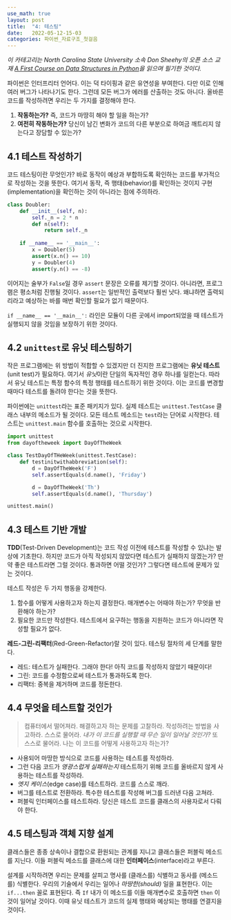 ```yaml
---
use_math: true
layout: post
title:  "4: 테스팅"
date:   2022-05-12-15-03
categories: 파이썬_자료구조_첫걸음
---
```

*이 카테고리는 North Carolina State University 소속 Don Sheehy의 오픈 소스 교재 [A First Course on Data Structures in Python](https://github.com/donsheehy/datastructures)을 읽으며 필기한 것이다.*

파이썬은 인터프리터 언어다. 이는 덕 타이핑과 같은 유연성을 부여한다. 다만 이로 인해 여러 버그가 나타나기도 한다. 그런데 모든 버그가 에러를 산출하는 것도 아니다. 올바른 코드를 작성하려면 우리는 두 가지를 결정해야 한다.

1. **작동하는가?** 즉, 코드가 마땅히 해야 할 일을 하는가?
2. **여전히 작동하는가?** 당신이 남긴 변화가 코드의 다른 부분으로 하여금 깨트리지 않는다고 장담할 수 있는가?

## 4.1 테스트 작성하기

코드 테스팅이란 무엇인가? 바로 동작이 예상과 부합하도록 확인하는 코드를 부가적으로 작성하는 것을 뜻한다. 여기서 동작, 즉 행태(behavior)를 확인하는 것이지 구현(implementation)을 확인하는 것이 아니라는 점에 주의하라.

```python
class Doubler:
    def __init__(self, n):
        self._n = 2 * n
        def n(self):
            return self._n
    
    if __name__ == '__main__':
        x = Doubler(5)
        assert(x.n() == 10)
        y = Doubler(4)
        assert(y.n() == -8)
```

이어지는 술부가 `False`일 경우 `assert` 문장은 오류를 제기할 것이다. 아니라면, 프로그램은 평소처럼 진행될 것이다. `assert`는 일반적인 출력보다 훨씬 낫다. 왜냐하면 출력되리라고 예상하는 바를 매번 확인할 필요가 없기 때문이다.

`if __name__ == '__main__':` 라인은 모듈이 다른 곳에서 import되었을 때 테스트가 실행되지 않을 것임을 보장하기 위한 것이다.

## 4.2 `unittest`로 유닛 테스팅하기

작은 프로그램에는 위 방법이 적합할 수 있겠지만 더 진지한 프로그램에는 **유닛 테스트**(unit test)가 필요하다. 여기서 *유닛*이란 단일의 독자적인 경우 하나를 일컫는다. 따라서 유닛 테스트는 특정 함수의 특정 행태를 테스트하기 위한 것이다. 이는 코드를 변경할 때마다 테스트를 돌려야 한다는 것을 뜻한다.

파이썬에는 `unittest`라는 표준 패키지가 있다. 실제 테스트는 `unittest.TestCase` 클래스 내부의 메소드가 될 것이다. 모든 테스트 메소드는 `test`라는 단어로 시작한다. 테스트는 `unittest.main` 함수를 호출하는 것으로 시작한다.

```python
import unittest
from dayoftheweek import DayOfTheWeek

class TestDayOfTHeWeek(unittest.TestCase):
    def testinitwithabbreviation(self):
        d = DayOfTheWeek('F')
        self.assertEquals(d.name(), 'Friday')

        d = DayOfTheWeek('Th')
        self.assertEquals(d.name(), 'Thursday')

unittest.main()
```

## 4.3 테스트 기반 개발

**TDD**(Test-Driven Development)는 코드 작성 이전에 테스트를 작성할 수 있냐는 발상에 기초한다. 하지만 코드가 아직 작성되지 않았다면 테스트가 실패하지 않겠는가? 만약 좋은 테스트라면 그럴 것이다. 통과하면 어떨 것인가? 그렇다면 테스트에 문제가 있는 것이다.

테스트 작성은 두 가지 행동을 강제한다.

1. 함수를 어떻게 사용하고자 하는지 결정한다. 매개변수는 어때야 하는가? 무엇을 반환해야 하는가?
2. 필요한 코드만 작성한다. 테스트에서 요구하는 행동을 지원하는 코드가 아니라면 작성할 필요가 없다.

**레드-그린-리팩터**(Red-Green-Refactor)랄 것이 있다. 테스팅 절차의 세 단계를 말한다.

- 레드: 테스트가 실패한다. 그래야 한다! 아직 코드를 작성하지 않았기 때문이다!
- 그린: 코드를 수정함으로써 테스트가 통과하도록 한다.
- 리팩터: 중복을 제거하며 코드를 정돈한다.

## 4.4 무엇을 테스트할 것인가

> 컴퓨터에서 떨어져라. 해결하고자 하는 문제를 고찰하라. 작성하려는 방법을 사고하라. 스스로 물어라. *내가 이 코드를 실행할 때 무슨 일이 일어날 것인가?* 또 스스로 물어라. 나는 이 코드를 어떻게 사용하고자 하는가?

- 사용되어 마땅한 방식으로 코드를 사용하는 테스트를 작성하라.
- 그런 다음 코드가 *영광스럽게 실패하는지* 테스트하기 위해 코드를 올바르지 않게 사용하는 테스트를 작성하라.
- *엣지 케이스*(edge case)를 테스트하라. 코드를 스스로 깨라.
- 버그를 테스트로 전환하라. 특수한 테스트를 작성해 버그를 드러낸 다음 고쳐라.
- 퍼블릭 인터페이스를 테스트하라. 당신은 테스트 코드를 클래스의 사용자로서 다뤄야 한다.

## 4.5 테스팅과 객체 지향 설계

클래스들은 종종 상속이나 결합으로 환원되는 관계를 지니고 클래스들은 퍼블릭 메소드를 지닌다. 이들 퍼블릭 메소드를 클래스에 대한 **인터페이스**(interface)라고 부른다. 

설계를 시작하려면 우리는 문제를 살피고 명사를 (클래스를) 식별하고 동사를 (메소드를) 식별한다. 우리의 기술에서 우리는 일어나 *마땅한(should)* 일을 표현한다. 이는 `if...then` 꼴로 표현된다. 즉 `If` 내가 이 메소드를 이들 매개변수로 호출하면 `then` 이것이 일어날 것이다. 이때 유닛 테스트가 코드의 실제 행태와 예상되는 행태를 연결지을 것이다.

